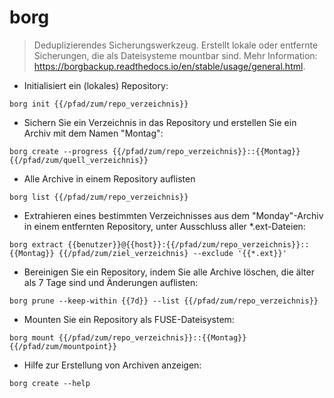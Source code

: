 # borg

> Deduplizierendes Sicherungswerkzeug.
> Erstellt lokale oder entfernte Sicherungen, die als Dateisysteme mountbar sind.
> Mehr Information: <https://borgbackup.readthedocs.io/en/stable/usage/general.html>.

- Initialisiert ein (lokales) Repository:

`borg init {{/pfad/zum/repo_verzeichnis}}`

- Sichern Sie ein Verzeichnis in das Repository und erstellen Sie ein Archiv mit dem Namen "Montag":

`borg create --progress {{/pfad/zum/repo_verzeichnis}}::{{Montag}} {{/pfad/zum/quell_verzeichnis}}`

-  Alle Archive in einem Repository auflisten

`borg list {{/pfad/zum/repo_verzeichnis}}`

- Extrahieren eines bestimmten Verzeichnisses aus dem "Monday"-Archiv in einem entfernten Repository, unter Ausschluss aller *.ext-Dateien:

`borg extract {{benutzer}}@{{host}}:{{/pfad/zum/repo_verzeichnis}}::{{Montag}} {{/pfad/zum/ziel_verzeichnis} --exclude '{{*.ext}}'`

- Bereinigen Sie ein Repository, indem Sie alle Archive löschen, die älter als 7 Tage sind und Änderungen auflisten:

`borg prune --keep-within {{7d}} --list {{/pfad/zum/repo_verzeichnis}}`

- Mounten Sie ein Repository als FUSE-Dateisystem:

`borg mount {{/pfad/zum/repo_verzeichnis}}::{{Montag}} {{/pfad/zum/mountpoint}}`

- Hilfe zur Erstellung von Archiven anzeigen:

`borg create --help`
